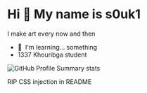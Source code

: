Hi 👋 My name is s0uk1
=================================

I make art every now and then

* 🧠  I'm learning... something 
* 1337 Khouribga student


![GitHub Profile Summary stats](http://github-profile-summary-cards.vercel.app/api/cards/profile-details?username=s0uk1&theme=tokyonight)


RIP CSS injection in README
